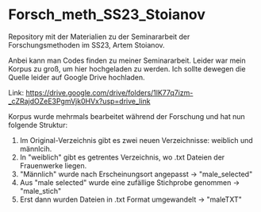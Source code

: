 # Forsch_meth_SS23_Stoianov
Repository mit der Materialien zu der Seminararbeit der Forschungsmethoden im SS23, Artem Stoianov.

Anbei kann man Codes finden zu meiner Seminararbeit. 
Leider war mein Korpus zu groß, um hier hochgeladen zu werden. Ich sollte dewegen die Quelle leider auf Google Drive hochladen.

Link: https://drive.google.com/drive/folders/1lK77q7izm-_cZRajdOZeE3PgmVjk0HVx?usp=drive_link

Korpus wurde mehrmals bearbeitet während der Forschung und hat nun folgende Struktur:
1) Im Original-Verzeichnis gibt es zwei neuen Verzeichnisse: weiblich und männlcih.
2) In "weiblich" gibt es getrentes Verzeichnis, wo .txt Dateien der Frauenwerke liegen.
3) "Männlich" wurde nach Erscheinungsort angepasst -> "male_selected"
4) Aus "male selected" wurde eine zufällige Stichprobe genommen -> "male_stich"
5) Erst dann wurden Dateien in .txt Format umgewandelt -> "maleTXT"

   
